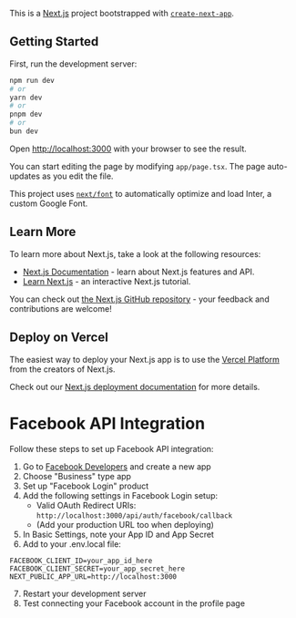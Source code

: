 This is a [Next.js](https://nextjs.org/) project bootstrapped with [`create-next-app`](https://github.com/vercel/next.js/tree/canary/packages/create-next-app).

<!-- Deployment trigger: Testing NEXTAUTH_SECRET environment variable -->

## Getting Started

First, run the development server:

```bash
npm run dev
# or
yarn dev
# or
pnpm dev
# or
bun dev
```

Open [http://localhost:3000](http://localhost:3000) with your browser to see the result.

You can start editing the page by modifying `app/page.tsx`. The page auto-updates as you edit the file.

This project uses [`next/font`](https://nextjs.org/docs/basic-features/font-optimization) to automatically optimize and load Inter, a custom Google Font.

## Learn More

To learn more about Next.js, take a look at the following resources:

- [Next.js Documentation](https://nextjs.org/docs) - learn about Next.js features and API.
- [Learn Next.js](https://nextjs.org/learn) - an interactive Next.js tutorial.

You can check out [the Next.js GitHub repository](https://github.com/vercel/next.js/) - your feedback and contributions are welcome!

## Deploy on Vercel

The easiest way to deploy your Next.js app is to use the [Vercel Platform](https://vercel.com/new?utm_medium=default-template&filter=next.js&utm_source=create-next-app&utm_campaign=create-next-app-readme) from the creators of Next.js.

Check out our [Next.js deployment documentation](https://nextjs.org/docs/deployment) for more details.

# Facebook API Integration

Follow these steps to set up Facebook API integration:

1. Go to [Facebook Developers](https://developers.facebook.com/) and create a new app
2. Choose "Business" type app
3. Set up "Facebook Login" product
4. Add the following settings in Facebook Login setup:
   - Valid OAuth Redirect URIs: `http://localhost:3000/api/auth/facebook/callback` 
   - (Add your production URL too when deploying)
5. In Basic Settings, note your App ID and App Secret
6. Add to your .env.local file:

```
FACEBOOK_CLIENT_ID=your_app_id_here
FACEBOOK_CLIENT_SECRET=your_app_secret_here
NEXT_PUBLIC_APP_URL=http://localhost:3000
```

7. Restart your development server
8. Test connecting your Facebook account in the profile page
